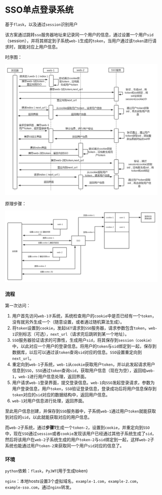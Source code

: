 # SSO单点登录系统

基于`flask`，以及通过`session`识别用户

该方案通过跳转`sso`服务器地址来记录同一个用户的信息，通过设置一个用户`sid`（session），并将其绑定到子系统`web-1`生成的`token`，当用户通过该`token`进行请求时，就能对应上用户信息。

时序图：

![](https://raw.githubusercontent.com/Ayi-/flask-sso-base_session/master/flask-sso-1.png)

原理步骤：

![](https://raw.githubusercontent.com/Ayi-/flask-sso-base_session/master/flask-sso-2.png)

### 流程

第一次访问：

1. 用户首先访问`web-1子`系统，系统检查用户的`cookie`中是否已经有一个`token`，没有就另外生成一个（随意设置，或者通过随机算法生成）。
2. 将`token`设置到`cookie`，发起`GET`请求到`SSO`服务器，请求参数包含`token`，`web-1`识别标志（可选），`next_url`（请求完后跳转到某一个地址）。
3. `SSO`服务器验证请求的可靠性，生成用户`sid`，将其保存到`session（cookie）`中，以此对应一个用户的登录信息。将用户的`token`与`sid`绑定到一起，保存到数据库，以后可以通过该`token`查询`sid`对应的信息。`SSO`设置重定向到`next_url`。
4. 重定向到`web-1`子系统，`web-1`从`cookie`获取用户`token`，并以此发起请求用户信息到`SSO`，`SSO`通过`token`查询`sid`，获取用户信息（现在为空），返回给`web-1`，`web-1`进行用户信息处理，返回界面。
5. 用户请求`web-1`登录界面，提交登录信息。`web-1`向`SSO`发起登录请求，参数为用户登录信息，用户`token`，`SSO`验证登录信息，登录成功后将用户信息保存到`token`对应的`sid`对应的数据结构中，返回用户信息。
6. `web-1`对用户信息进行处理，返回界面。

至此用户信息创建，并保存到`SSO`服务器中，子系统`web-1`通过用户`token`就能获取到对应的`sid`，以此就能获取对应的用户信息。

而`web-2`子系统，通过**步骤1**生成一个`token-2`，设置到`cookie`，并重定向到`SSO`中，现在`SSO`通过`session`或者`cookie`发现该用户已经通过其他子系统生成了`sid`，然后将该用户在`web-2`子系统生成的用户`token-2`与`sid`绑定到一起，这样`web-2`子系统也能通过用户`token-2`来获取同一个用户`sid`对应的信息了。

### 环境

`python`依赖：`flask`，`PyJWT`(用于生成token)

`nginx`：本地hosts设置3个虚拟域名，`example-1.com`，`example-2.com`，`example-sso.com`，通过`nginx`转发。

